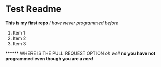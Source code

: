# Test Readme
**This is my first repo**
*I have never programmed before*

1. Item 1
2. Item 2
3. Item 3

****** WHERE IS THE PULL REQUEST OPTION
_oh well_
**no you have not programmed even though you are a _nerd_**
